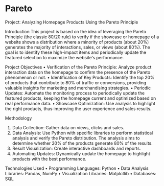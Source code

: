 # Pareto
Project: Analyzing Homepage Products Using the Pareto Principle

Introduction
This project is based on the idea of leveraging the Pareto Principle (the classic 80/20 rule) to verify if the showcase or homepage of a website shows a distribution where a minority of products (about 20%) generates the majority of interactions, sales, or views (about 80%). The goal is to identify these high-impact items and periodically update the featured selection to maximize the website's performance.

Project Objectives
•	Verification of the Pareto Principle: Analyze product interaction data on the homepage to confirm the presence of the Pareto phenomenon or not.
•	Identification of Key Products: Identify the top 20% of products that contribute to 80% of traffic or conversions, providing valuable insights for marketing and merchandising strategies.
•	Periodic Updates: Automate the monitoring process to periodically update the featured products, keeping the homepage current and optimized based on real performance data.
•	Showcase Optimization: Use analysis to highlight the right products, thus improving the user experience and sales results.

Methodology
1.	Data Collection:
Gather data on views, clicks and sales.
2.	Data Analysis:
Use Python with specific libraries to perform statistical analysis and verify the Pareto distribution. The analysis aims to determine whether 20% of the products generate 80% of the results.
3.	Result Visualization:
Create interactive dashboards and reports.
4.	Automating Updates:
Dynamically update the homepage to highlight products with the best performance.

Technologies Used
•	Programming Languages: Python
•	Data Analysis Libraries: Pandas, NumPy
•	Visualization Libraries: Matplotlib
•	Databases: SQL
